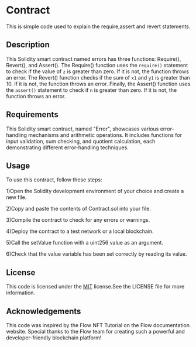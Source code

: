 
# Contract

This is simple code used to explain the require,assert and revert statements.


## Description

This Solidity smart contract named errors has three functions: Require(), Revert(), and Assert(). The Require() function uses the `require()` statement to check if the value of `z` is greater than zero. If it is not, the function throws an error. The Revert() function checks if the sum of `x1` and `y1` is greater than 10. If it is not, the function throws an error. Finally, the Assert() function uses the `assert()` statement to check if `n` is greater than zero. If it is not, the function throws an error.


## Requirements

This Solidity smart contract, named "Error", showcases various error-handling mechanisms and arithmetic operations. It includes functions for input validation, sum checking, and quotient calculation, each demonstrating different error-handling techniques.
## Usage

To use this contract, follow these steps:

1)Open the Solidity development environment of your choice and create a new file.

2)Copy and paste the contents of Contract.sol into your file.

3)Compile the contract to check for any errors or warnings.

4)Deploy the contract to a test network or a local blockchain.

5)Call the setValue function with a uint256 value as an argument.

6)Check that the value variable has been set correctly by reading its value.
## License

This code is licensed under the [MIT](https://choosealicense.com/licenses/mit/) license.See the LICENSE file for more information.


## Acknowledgements

This code was inspired by the Flow NFT Tutorial on the Flow documentation website. Special thanks to the Flow team for creating such a powerful and developer-friendly blockchain platform!
